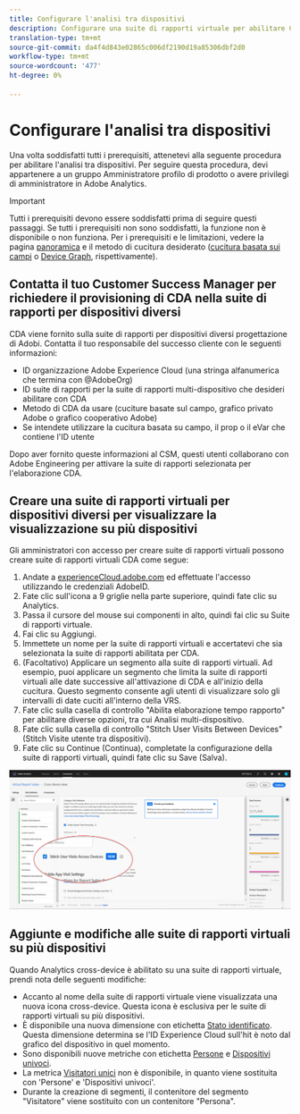 ```yaml
---
title: Configurare l'analisi tra dispositivi
description: Configurare una suite di rapporti virtuale per abilitare CDA.
translation-type: tm+mt
source-git-commit: da4f4d843e02865c006df2190d19a85306dbf2d0
workflow-type: tm+mt
source-wordcount: '477'
ht-degree: 0%

---
```



# Configurare l&#39;analisi tra dispositivi

Una volta soddisfatti tutti i prerequisiti, attenetevi alla seguente procedura per abilitare l&#39;analisi tra dispositivi. Per seguire questa procedura, devi appartenere a un gruppo Amministratore profilo di prodotto o avere privilegi di amministratore in  Adobe Analytics.

>[!IMPORTANT]
>
>Tutti i prerequisiti devono essere soddisfatti prima di seguire questi passaggi. Se tutti i prerequisiti non sono soddisfatti, la funzione non è disponibile o non funziona. Per i prerequisiti e le limitazioni, vedere la pagina [panoramica](overview.md) e il metodo di cucitura desiderato ([cucitura basata sui campi](field-based-stitching.md) o [Device Graph](device-graph.md), rispettivamente).

## Contatta il tuo Customer Success Manager per richiedere il provisioning di CDA nella suite di rapporti per dispositivi diversi

CDA viene fornito sulla suite di rapporti per dispositivi diversi  progettazione di Adobi. Contatta il tuo responsabile del successo cliente con le seguenti informazioni:

* ID organizzazione Adobe Experience Cloud (una stringa alfanumerica che termina con @AdobeOrg)
* ID suite di rapporti per la suite di rapporti multi-dispositivo che desideri abilitare con CDA
* Metodo di CDA da usare (cuciture basate sul campo, grafico privato  Adobe o grafico cooperativo  Adobe)
* Se intendete utilizzare la cucitura basata su campo, il prop o il eVar  che contiene l&#39;ID utente

Dopo aver fornito queste informazioni al CSM, questi utenti collaborano con  Adobe Engineering per attivare la suite di rapporti selezionata per l&#39;elaborazione CDA.

## Creare una suite di rapporti virtuali per dispositivi diversi per visualizzare la visualizzazione su più dispositivi

Gli amministratori con accesso per creare suite di rapporti virtuali possono creare suite di rapporti virtuali CDA come segue:

1. Andate a [experienceCloud.adobe.com](https://experiencecloud.adobe.com) ed effettuate l&#39;accesso utilizzando le credenziali AdobeID.
2. Fate clic sull&#39;icona a 9 griglie nella parte superiore, quindi fate clic su Analytics.
3. Passa il cursore del mouse sui componenti in alto, quindi fai clic su Suite di rapporti virtuale.
4. Fai clic su Aggiungi.
5. Immettete un nome per la suite di rapporti virtuali e accertatevi che sia selezionata la suite di rapporti abilitata per CDA.
6. (Facoltativo) Applicare un segmento alla suite di rapporti virtuali. Ad esempio, puoi applicare un segmento che limita la suite di rapporti virtuali alle date successive all&#39;attivazione di CDA e all&#39;inizio della cucitura. Questo segmento consente agli utenti di visualizzare solo gli intervalli di date cuciti all&#39;interno della VRS.
7. Fate clic sulla casella di controllo &quot;Abilita elaborazione tempo rapporto&quot; per abilitare diverse opzioni, tra cui Analisi multi-dispositivo.
8. Fate clic sulla casella di controllo &quot;Stitch User Visits Between Devices&quot; (Stitch Visite utente tra dispositivi).
9. Fate clic su Continue (Continua), completate la configurazione della suite di rapporti virtuali, quindi fate clic su Save (Salva).

![Casella di controllo CDA](assets/cda-checkbox.png)

## Aggiunte e modifiche alle suite di rapporti virtuali su più dispositivi

Quando Analytics cross-device è abilitato su una suite di rapporti virtuale, prendi nota delle seguenti modifiche:

* Accanto al nome della suite di rapporti virtuale viene visualizzata una nuova icona cross-device. Questa icona è esclusiva per le suite di rapporti virtuali su più dispositivi.
* È disponibile una nuova dimensione con etichetta [Stato identificato](../dimensions/identified-state.md). Questa dimensione determina se l&#39;ID Experience Cloud  sull&#39;hit è noto dal grafico del dispositivo in quel momento.
* Sono disponibili nuove metriche con etichetta [Persone](../metrics/people.md) e [Dispositivi univoci](../metrics/unique-devices.md).
* La metrica [Visitatori unici](../metrics/unique-visitors.md) non è disponibile, in quanto viene sostituita con &#39;Persone&#39; e &#39;Dispositivi univoci&#39;.
* Durante la creazione di segmenti, il contenitore del segmento &quot;Visitatore&quot; viene sostituito con un contenitore &quot;Persona&quot;.
